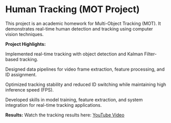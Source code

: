 # **Human Tracking (MOT Project)**

This project is an academic homework for Multi-Object Tracking (MOT). It demonstrates real-time human detection and tracking using computer vision techniques.

**Project Highlights:**

Implemented real-time tracking with object detection and Kalman Filter-based tracking.

Designed data pipelines for video frame extraction, feature processing, and ID assignment.

Optimized tracking stability and reduced ID switching while maintaining high inference speed (FPS).

Developed skills in model training, feature extraction, and system integration for real-time tracking applications.

**Results:**
Watch the tracking results here: [YouTube Video](https://www.youtube.com/watch?v=-Jkb-lPHKxc&t=1s)
